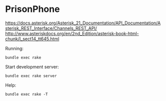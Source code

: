 # PrisonPhone

https://docs.asterisk.org/Asterisk_21_Documentation/API_Documentation/Asterisk_REST_Interface/Channels_REST_API/
http://www.asteriskdocs.org/en/2nd_Edition/asterisk-book-html-chunk/I_sect14_tt645.html

Running:
```
bundle exec rake
```

Start development server:
```
bundle exec rake server
```

Help:
```
bundle exec rake -T
```
